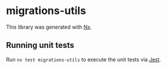 # migrations-utils

This library was generated with [Nx](https://nx.dev).

## Running unit tests

Run `nx test migrations-utils` to execute the unit tests via [Jest](https://jestjs.io).
